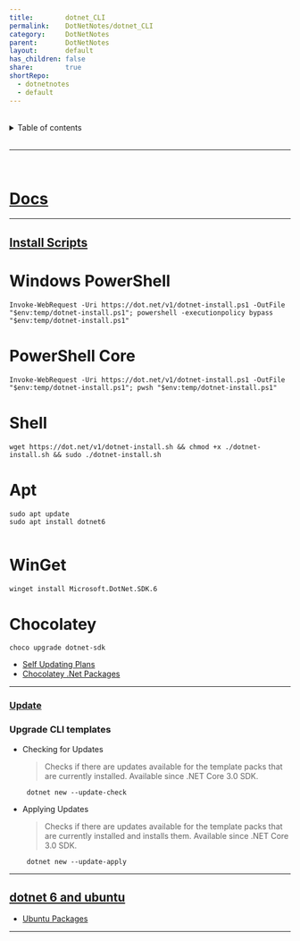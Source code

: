 ```yaml
---  
title:        dotnet_CLI    
permalink:    DotNetNotes/dotnet_CLI    
category:     DotNetNotes    
parent:       DotNetNotes    
layout:       default    
has_children: false    
share:        true    
shortRepo:    
  - dotnetnotes    
  - default    
---  
```

    
    
<br/>    
    
<details markdown="block">    
<summary>    
Table of contents    
</summary>    
{: .text-delta }    
1. TOC    
{:toc}    
</details>    
    
<br/>    
    
***    
    
<br/>    
    
# [Docs](https://learn.microsoft.com/en-us/dotnet/core/tools/)    
    
 ***    
    
## [Install Scripts](https://learn.microsoft.com/en-us/dotnet/core/tools/dotnet-install-script)    
    
# Windows PowerShell    
    
```shell    
Invoke-WebRequest -Uri https://dot.net/v1/dotnet-install.ps1 -OutFile "$env:temp/dotnet-install.ps1"; powershell -executionpolicy bypass "$env:temp/dotnet-install.ps1"    
```    
    
# PowerShell Core    
    
```shell    
Invoke-WebRequest -Uri https://dot.net/v1/dotnet-install.ps1 -OutFile "$env:temp/dotnet-install.ps1"; pwsh "$env:temp/dotnet-install.ps1"    
```    
    
# Shell    
    
```shell    
wget https://dot.net/v1/dotnet-install.sh && chmod +x ./dotnet-install.sh && sudo ./dotnet-install.sh    
```    
    
# Apt    
    
```shell    
sudo apt update    
sudo apt install dotnet6    
    
```    
    
# WinGet    
    
```shell    
winget install Microsoft.DotNet.SDK.6    
```    
    
# Chocolatey    
    
```shell    
choco upgrade dotnet-sdk    
```    
    
- [Self Updating Plans](https://github.com/dotnet/sdk/issues/23700)    
- [Chocolatey .Net Packages](https://community.chocolatey.org/packages/dotnet-sdk/)    
    
***    
    
### [Update](https://learn.microsoft.com/en-us/dotnet/core/tools/dotnet-tool-update)    
    
### Upgrade CLI templates    
    
- Checking for Updates    
  > Checks if there are updates available for the template packs that are currently installed. Available since .NET Core 3.0 SDK.    
    
       dotnet new --update-check    
    
- Applying Updates    
  > Checks if there are updates available for the template packs that are currently installed and installs them. Available since .NET Core 3.0 SDK.    
    
       dotnet new --update-apply    
    
***    
    
## [dotnet 6 and ubuntu](https://devblogs.microsoft.com/dotnet/dotnet-6-is-now-in-ubuntu-2204/)    
    
- [Ubuntu Packages](https://packages.ubuntu.com/search?suite=default&section=all&arch=any&keywords=dotnet&searchon=names)    
    
***